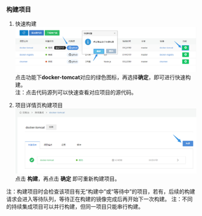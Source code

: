 ### 构建项目
1. 快速构建
 ![manage2](/doc/v1/images/ci/ci-manage2.jpg)
点击功能下**docker-tomcat**对应的绿色图标，再选择**确定**，即可进行快速构建。<br/>
注：点击代码源列可以快速查看对应项目的源代码。

2. 项目详情页构建项目
 ![manage3](/doc/v1/images/ci/ci-manage3.jpg)
点击 **构建**，再点击 **确定** 即可重新构建项目。

注：构建项目时会检查该项目有无“构建中”或“等待中”的项目，若有，后续的构建请求会进入等待队列，等待正在构建的镜像完成后再开始下一次构建。
注：不同的持续集成项目可以并行构建，但同一项目只能串行构建。

